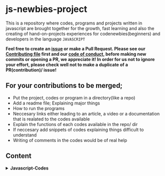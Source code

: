 # js-newbies-project

This is a repository where codes, programs and projects written in javascript are brought together for the growth, fast learning and also the creating of hand-on-projects 
experiences for codenewbies(beginners) and developers in the language `JAVASCRIPT`

__Feel free to create an [issue](https://github.com/chryz-hub/js-projects/issues) or make a Pull Request. Please see our
[Contributing file](https://github.com/chryz-hub/js-projects/blob/master/CONTRIBUTING.md) 
first and our [code of conduct](https://github.com/chryz-hub/js-projects/blob/master/CODE_OF_CONDUCT.md), before making new commits or opening a PR, we appreciate it!
In order for us not to ignore your effort, please check well not to make a duplicate of a PR(contribution)/ issue!__

## For your contributions to be merged;

- Put the project, codes or program in a directory(like a repo)
- Add a readme file; Explaining major things
 - How to run the programs
 - Neccesary links either leading to an article, a video or a documentation that is realated to the codes available
 - Explain the functions of each codes available in the repo/ dir
 - If neccesary add snippets of codes explaining things difficult to understand
 - Writing of comments in the codes would be of real help
 
 ## Content
 
 <details>
<summary>
<strong> Javascript-Codes</strong>
</summary>
    <ul>
        <li><a href="______________________">   </a></li>
   </ul>
</details>

 

